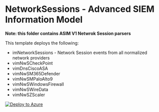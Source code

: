 # NetworkSessions - Advanced SIEM Information Model

**Note: this folder contains ASIM V1 Netwrok Session parsers**

This template deploys the following:
* imNetworkSessions - Network Session events from all normalized network providers
* vimNwSCheckPoint
* vimDnsCiscoASA
* vimNwSM365Defender
* vimNwSMPaloAlto9
* vimNwSWindowsFirewall
* vimNwSWireData
* vimNwSZScaler


[![Deploy to Azure](https://aka.ms/deploytoazurebutton)](https://aka.ms/AzSentinelNetworkSessionV1)
